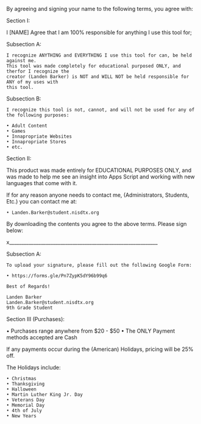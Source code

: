 By agreeing and signing your name to the following terms, you agree with:

Section I:
  
  I [NAME] Agree that I am 100% responsible for anything I use this tool for;
  
  Subsection A:
    
    I recognize ANYTHING and EVERYTHING I use this tool for can, be held against me.
    This tool was made completely for educational purposed ONLY, and therfor I recognize the
    creator (Landen Barker) is NOT and WILL NOT be held responsible for ANY of my uses with
    this tool.
    
  Subsection B:
    
    I recognize this tool is not, cannot, and will not be used for any of the following purposes:
    
    • Adult Content
    • Games
    • Innapropriate Websites
    • Innapropriate Stores
    • etc.
    
Section II:

  This product was made entirely for EDUCATIONAL PURPOSES ONLY, and was made to help me see an insight
  into Apps Script and working with new languages that come with it.
  
  If for any reason anyone needs to contact me, (Administrators, Students, Etc.) you can contact me at:
  
    • Landen.Barker@student.nisdtx.org
  
  By downloading the contents you agree to the above terms.
  Please sign below:
  
  
  
  x_____________________________________________________________
  
  Subsection A:
    
    To upload your signature, please fill out the following Google Form:
    
    • https://forms.gle/Pn7ZypK5dY96b99q6
    
    Best of Regards!
    
    Landen Barker
    Landen.Barker@student.nisdtx.org
    9th Grade Student

Section III (Purchases):

  • Purchases range anywhere from $20 - $50
  • The ONLY Payment methods accepted are Cash
  
  If any payments occur during the (American) Holidays, pricing will be 25% off.
  
  The Holidays include:
  
    • Christmas
    • Thanksgiving
    • Halloween
    • Martin Luther King Jr. Day
    • Veterans Day
    • Memorial Day
    • 4th of July
    • New Years
